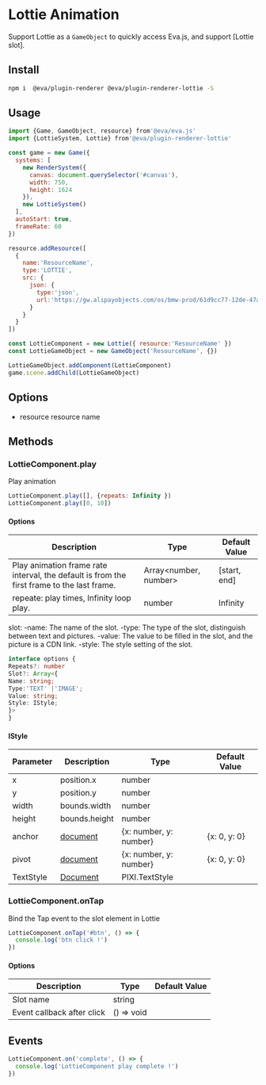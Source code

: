 # Lottie Animation

Support Lottie as a `GameObject` to quickly access Eva.js, and support [Lottie slot].

## Install

```bash
npm i  @eva/plugin-renderer @eva/plugin-renderer-lottie -S
```

## Usage

```js
import {Game, GameObject, resource} from'@eva/eva.js'
import {LottieSystem, Lottie} from'@eva/plugin-renderer-lottie'

const game = new Game({
  systems: [
    new RenderSystem({
      canvas: document.querySelector('#canvas'),
      width: 750,
      height: 1624
    }),
    new LottieSystem()
  ],
  autoStart: true,
  frameRate: 60
})

resource.addResource([
  {
    name:'ResourceName',
    type:'LOTTIE',
    src: {
      json: {
        type:'json',
        url:'https://gw.alipayobjects.com/os/bmw-prod/61d9cc77-12de-47a7-b6e5-06c836ce7083.json'
      }
    }
  }
])

const LottieComponent = new Lottie({ resource:'ResourceName' })
const LottieGameObject = new GameObject('ResourceName', {})

LottieGameObject.addComponent(LottieComponent)
game.scene.addChild(LottieGameObject)
```

## Options

- resource resource name

## Methods

### LottieComponent.play

Play animation

```js
LottieComponent.play([], {repeats: Infinity })
LottieComponent.play([0, 10])
```

#### Options

| **Description** | **Type** | **Default Value** |
| ---------------------------------------------- | -------------------- | ------------ |
| Play animation frame rate interval, the default is from the first frame to the last frame. | Array<number, number> | [start, end] |
| repeate: play times, Infinity loop play. | number | Infinity |

slot:
-name: The name of the slot.
-type: The type of the slot, distinguish between text and pictures.
-value: The value to be filled in the slot, and the picture is a CDN link.
-style: The style setting of the slot.

```typescript
interface options {
Repeats?: number
Slot?: Array<{
Name: string;
Type:'TEXT' |'IMAGE';
Value: string;
Style: IStyle;
}>
}
```

#### IStyle

| **Parameter** | **Description** | **Type** | **Default Value** |
| --------- | ---------------------------- | ----------------- | ------------ |
| x | position.x | number | |
| y | position.y | number | |
| width | bounds.width | number | |
| height | bounds.height | number | |
| anchor | [document](http://pixijs.download/release/docs/PIXI.AnimatedSprite.html#anchor) | {x: number, y: number} | {x: 0, y: 0} |
| pivot | [document](http://pixijs.download/release/docs/PIXI.AnimatedSprite.html#pivot) | {x: number, y: number} | {x: 0, y: 0} |
| TextStyle | [Document](https://pixijs.io/examples-v4/#/text/text.js) | PIXI.TextStyle | |

### LottieComponent.onTap

Bind the Tap event to the slot element in Lottie

```js
LottieComponent.onTap('#btn', () => {
  console.log('btn click !')
})
```

#### Options

| **Description** | **Type** | **Default Value** |
| ---------------- | ---------- | ---------- |
| Slot name | string | |
| Event callback after click | () => void | |

## Events

```js
LottieComponent.on('complete', () => {
  console.log('LottieComponent play complete !')
})
```

<br/>
<br/>
<br/>
<br/>
<br/>